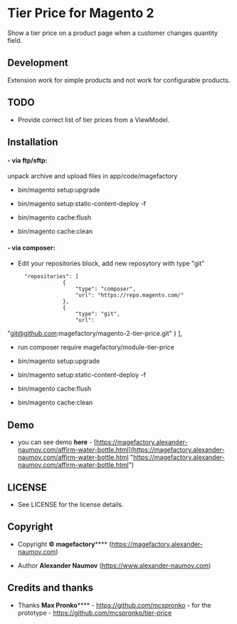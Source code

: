 # Tier Price for Magento 2

Show a tier price on a product page when a customer changes quantity 
field.

## Development

Extension work for simple products and not work for configurable 
products.

## TODO

* Provide correct list of tier prices from a ViewModel.

## Installation

#### - via ftp/sftp: 

unpack archive and upload files in app/code/magefactory

* bin/magento setup:upgrade

* bin/magento setup:static-content-deploy -f

* bin/magento cache:flush

* bin/magento cache:clean

#### - via composer:

* Edit your repositories block, add new reposytory with type "git" 

           
        "repositories": [
                    {
                        "type": "composer",
                        "url": "https://repo.magento.com/"
                    },
                    {
                        "type": "git",
                        "url": 
"git@github.com:magefactory/magento-2-tier-price.git"
                    }
                ],

    
* run composer require magefactory/module-tier-price

* bin/magento setup:upgrade

* bin/magento setup:static-content-deploy -f

* bin/magento cache:flush

* bin/magento cache:clean

## Demo

* you can see demo **here** - 
[https://magefactory.alexander-naumov.com/affirm-water-bottle.html](https://magefactory.alexander-naumov.com/affirm-water-bottle.html 
"https://magefactory.alexander-naumov.com/affirm-water-bottle.html")

## LICENSE

* See LICENSE for the license details.

## Copyright

* Copyright **© magefactory****** 
(https://magefactory.alexander-naumov.com)

* Author **Alexander Naumov** (https://www.alexander-naumov.com)

## Credits and thanks

*  Thanks **Max Pronko****** - https://github.com/mcspronko - for the 
prototype -  https://github.com/mcspronko/tier-price

 
